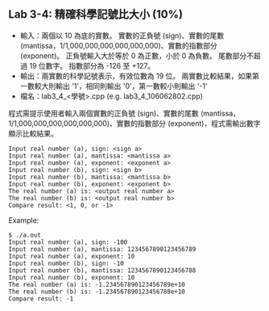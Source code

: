 ## Lab 3-4: 精確科學記號比大小 (10%)

* 輸入：兩個以 10 為底的實數。
實數的正負號 (sign)、實數的尾數 (mantissa，1/1,000,000,000,000,000,000)、實數的指數部分 (exponent)。
正負號輸入大於等於 0 為正數，小於 0 為負數。
尾數部分不超過 19 位數字。
指數部分為 -126 至 +127。
* 輸出：兩實數的科學記號表示，有效位數為 19 位。
兩實數比較結果，如果第一數較大則輸出 '1'，相同則輸出 '0'，第一數較小則輸出 '-1'
* 檔名：lab3_4_<學號>.cpp (e.g. lab3_4_106062802.cpp)

程式需提示使用者輸入兩個實數的正負號 (sign)、實數的尾數 (mantissa，1/1,000,000,000,000,000,000)、實數的指數部分 (exponent)，程式需輸出數字顯示比較結果。

```text
Input real number (a), sign: <sign a>
Input real number (a), mantissa: <mantissa a>
Input real number (a), exponent: <exponent a>
Input real number (b), sign: <sign b>
Input real number (b), mantissa: <mantissa b>
Input real number (b), exponent: <exponent b>
The real number (a) is: <output real number a>
The real number (b) is: <output real number b>
Compare result: <1, 0, or -1>
```

Example:

```console
$ ./a.out
Input real number (a), sign: -100
Input real number (a), mantissa: 1234567890123456789
Input real number (a), exponent: 10
Input real number (b), sign: -10
Input real number (b), mantissa: 1234567890123456788
Input real number (b), exponent: 10
The real number (a) is: -1.234567890123456789e+10
The real number (b) is: -1.234567890123456788e+10
Compare result: -1
```
